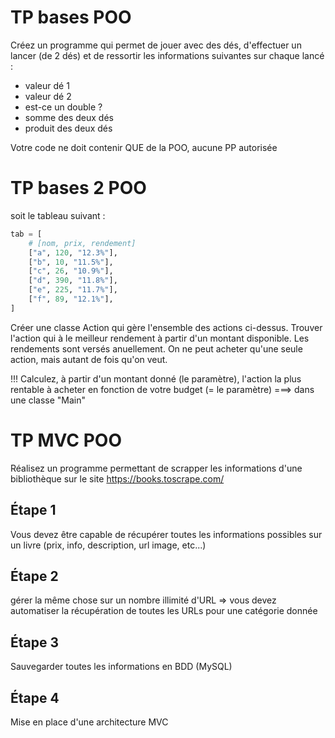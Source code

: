 # TP bases POO
Créez un programme qui permet de jouer avec des dés, d'effectuer un lancer (de 2 dés) et de ressortir les informations suivantes sur chaque lancé : 
- valeur dé 1
- valeur dé 2
- est-ce un double ?
- somme des deux dés
- produit des deux dés

Votre code ne doit contenir QUE de la POO, aucune PP autorisée

# TP bases 2 POO

soit le tableau suivant : 

```python
tab = [
    # [nom, prix, rendement]
    ["a", 120, "12.3%"],
    ["b", 10, "11.5%"],
    ["c", 26, "10.9%"],
    ["d", 390, "11.8%"],
    ["e", 225, "11.7%"],
    ["f", 89, "12.1%"],
]
```

Créer une classe Action qui gère l'ensemble des actions ci-dessus.
Trouver l'action qui à le meilleur rendement à partir d'un montant disponible.
Les rendements sont versés anuellement.
On ne peut acheter qu'une seule action, mais autant de fois qu'on veut.

!!! Calculez, à partir d'un montant donné (le paramètre), l'action la plus rentable à acheter en fonction de votre budget (= le paramètre) ===> dans une classe "Main"



# TP MVC POO
Réalisez un programme permettant de scrapper les informations d'une bibliothèque sur le site https://books.toscrape.com/

## Étape 1
Vous devez être capable de récupérer toutes les informations possibles sur un livre (prix, info, description, url image, etc...)

## Étape 2
gérer la même chose sur un nombre illimité d'URL => vous devez automatiser la récupération de toutes les URLs pour une catégorie donnée

## Étape 3
Sauvegarder toutes les informations en BDD (MySQL)

## Étape 4
Mise en place d'une architecture MVC